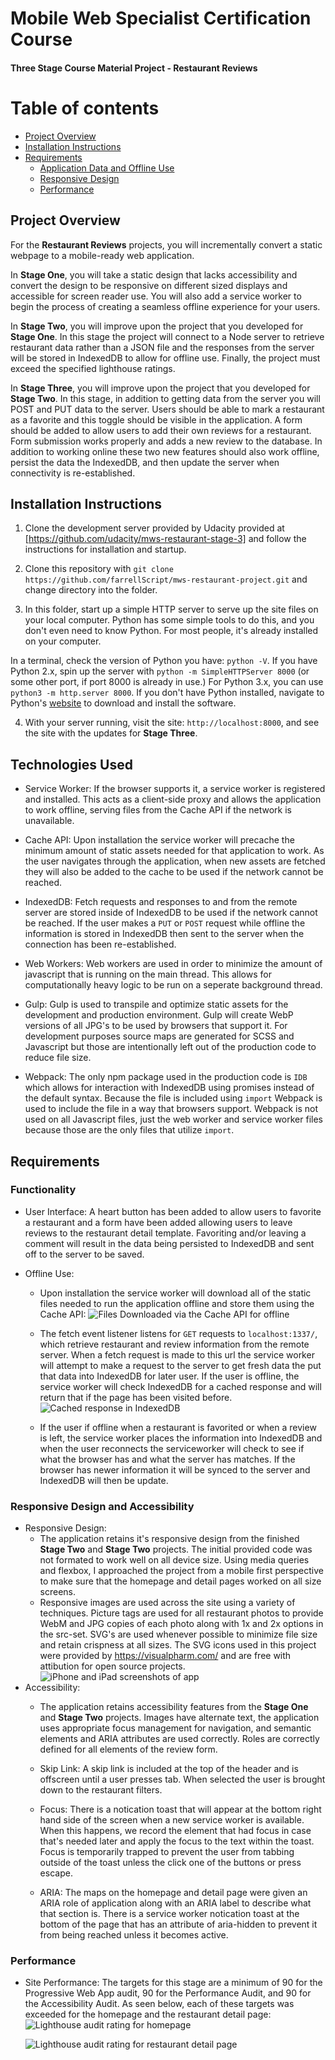 
# Mobile Web Specialist Certification Course

#### Three Stage Course Material Project - Restaurant Reviews

# Table of contents
*  [Project Overview](#project-overview)
*  [Installation Instructions](#installation-instructions)
*  [Requirements](#requirements)
	*  [Application Data and Offline Use](#application-data-and-offline-use)
	*  [Responsive Design](#responsive-design)
	*  [Performance](#performance)

## Project Overview

For the **Restaurant Reviews** projects, you will incrementally convert a static webpage to a mobile-ready web application. 

In **Stage One**, you will take a static design that lacks accessibility and convert the design to be responsive on different sized displays and accessible for screen reader use. You will also add a service worker to begin the process of creating a seamless offline experience for your users.

In **Stage Two**, you will improve upon the project that you developed for **Stage One**. In this stage the project will connect to a Node server to retrieve restaurant data rather than a JSON file and the responses from the server will be stored in IndexedDB to allow for offline use. Finally, the project must exceed the specified lighthouse ratings.

In **Stage Three**, you will improve upon the project that you developed for **Stage Two**. In this stage, in addition to getting data from the server you will POST and PUT data to the server. Users should be able to mark a restaurant as a favorite and this toggle should be visible in the application. A form should be added to allow users to add their own reviews for a restaurant. Form submission works properly and adds a new review to the database. In addition to working online these two new features should also work offline, persist the data the IndexedDB, and then update the server when connectivity is re-established.

## Installation Instructions

1. Clone the development server provided by Udacity provided at [https://github.com/udacity/mws-restaurant-stage-3] and follow the instructions for installation and startup.

2. Clone this repository with `git clone https://github.com/farrellScript/mws-restaurant-project.git` and change directory into the folder.

3. In this folder, start up a simple HTTP server to serve up the site files on your local computer. Python has some simple tools to do this, and you don't even need to know Python. For most people, it's already installed on your computer.

In a terminal, check the version of Python you have: `python -V`. If you have Python 2.x, spin up the server with `python -m SimpleHTTPServer 8000` (or some other port, if port 8000 is already in use.) For Python 3.x, you can use `python3 -m http.server 8000`. If you don't have Python installed, navigate to Python's [website](https://www.python.org/) to download and install the software.

4. With your server running, visit the site: `http://localhost:8000`, and see the site with the updates for **Stage Three**.

## Technologies Used

* Service Worker: If the browser supports it, a service worker is registered and installed. This acts as a client-side proxy and allows the application to work offline, serving files from the Cache API if the network is unavailable.

* Cache API: Upon installation the service worker will precache the minimum amount of static assets needed for that application to work. As the user navigates through the application, when new assets are fetched they will also be added to the cache to be used if the network cannot be reached.

* IndexedDB: Fetch requests and responses to and from the remote server are stored inside of IndexedDB to be used if the network cannot be reached. If the user makes a `PUT` or `POST` request while offline the information is stored in IndexedDB then sent to the server when the connection has been re-established.

* Web Workers: Web workers are used in order to minimize the amount of javascript that is running on the main thread. This allows for computationally heavy logic to be run on a seperate background thread.

* Gulp: Gulp is used to transpile and optimize static assets for the development and production environment. Gulp will create WebP versions of all JPG's to be used by browsers that support it. For development purposes source maps are generated for SCSS and Javascript but those are intentionally left out of the production code to reduce file size.

* Webpack: The only npm package used in the production code is `IDB` which allows for interaction with IndexedDB using promises instead of the default syntax. Because the file is included using `import` Webpack is used to include the file in a way that browsers support. Webpack is not used on all Javascript files, just the web worker and service worker files because those are the only files that utilize `import`. 


## Requirements

### Functionality

* User Interface: A heart button has been added to allow users to favorite a restaurant and a form have been added allowing users to leave reviews to the restaurant detail template. Favoriting and/or leaving a comment will result in the data being persisted to IndexedDB and sent off to the server to be saved.

* Offline Use:
	* Upon installation the service worker will download all of the static files needed to run the application offline and store them using the Cache API: 
	![Files Downloaded via the Cache API for offline](./src/img/cacheapi.jpg)

	* The fetch event listener listens for `GET` requests to `localhost:1337/`, which  retrieve restaurant and review information from the remote server. When a fetch request is made to this url the service worker will attempt to make a request to the server to get fresh data the put that data into IndexedDB for later user. If the user is offline, the service worker will check IndexedDB for a cached response and will return that if the page has been visited before.
	![Cached response in IndexedDB](./src/img/indexeddb.jpg)

	* If the user if offline when a restaurant is favorited or when a review is left, the service worker places the information into IndexedDB and when the user reconnects the serviceworker will check to see if what the browser has and what the server has matches. If the browser has newer information it will be synced to the server and IndexedDB will then be update. 

### Responsive Design and Accessibility

* Responsive Design: 
	* The application retains it's responsive design from the finished **Stage Two** and **Stage Two** projects. The initial provided code was not formated to work well on all device size. Using media queries and flexbox, I approached the project from a mobile first perspective to make sure that the homepage and detail pages worked on all size screens.
	* Responsive images are used across the site using a variety of techniques. Picture tags are used for all restaurant photos to provide WebM and JPG copies of each photo along with 1x and 2x options in the src-set. SVG's are used whenever possible to minimize file size and retain crispness at all sizes. The SVG icons used in this project were provided by https://visualpharm.com/ and are free with attibution for open source projects.
	![iPhone and iPad screenshots of app](./src/img/phoneandtablet.jpg)
* Accessibility:
	* The application retains accessibility features from the **Stage One** and **Stage Two** projects. Images have alternate text, the application uses appropriate focus management for navigation, and semantic elements and ARIA attributes are used correctly. Roles are correctly defined for all elements of the review form.

	* Skip Link: A skip link is included at the top of the header and is offscreen until a user presses tab. When selected the user is brought down to the restaurant filters.

	* Focus: There is a notication toast that will appear at the bottom right hand side of the screen when a new service worker is available. When this happens, we record the element that had focus in case that's needed later and apply the focus to the text within the toast. Focus is temporarily trapped to prevent the user from tabbing outside of the toast unless the click one of the buttons or press escape.

	* ARIA: The maps on the homepage and detail page were given an ARIA role of application along with an ARIA label to describe what that section is. There is a service worker notication toast at the bottom of the page that has an attribute of aria-hidden to prevent it from being reached unless it becomes active.

### Performance

* Site Performance: The targets for this stage are a minimum of 90 for the Progressive Web App audit, 90 for the Performance Audit, and 90 for the Accessibility Audit. As seen below, each of these targets was exceeded for the homepage and the restaurant detail page:
	![Lighthouse audit rating for homepage ](./img/homepagescore.jpg)
	
	![Lighthouse audit rating for restaurant detail page ](./img/detailpagescore.jpg)